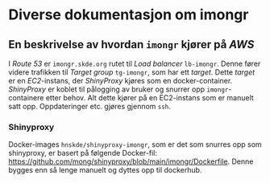 # Diverse dokumentasjon om imongr

## En beskrivelse av hvordan `imongr` kjører på *AWS*

I *Route 53* er `imongr.skde.org` rutet til *Load balancer* `lb-imongr`. Denne fører videre trafikken til *Target group* `tg-imongr`, som har ett *target*. Dette *target* er en *EC2*-instans, der *ShinyProxy* kjøres som en docker-container. *ShinyProxy* er koblet til pålogging av bruker og snurrer opp `imongr`-containere etter behov. Alt dette kjører på en EC2-instans som er manuelt satt opp. Oppdateringer etc. gjøres gjennom `ssh`.

### Shinyproxy

Docker-images `hnskde/shinyproxy-imongr`, som er det som snurres opp som shinyproxy, er basert på følgende Docker-fil: https://github.com/mong/shinyproxy/blob/main/imongr/Dockerfile. Denne bygges enn så lenge manuelt og dyttes opp til dockerhub.


